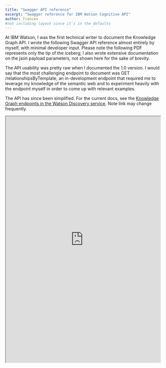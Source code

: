 ```yaml
---
title: "Swagger API reference"
excerpt: "Swagger reference for IBM Watson Cognitive API"
author: frances
#not including layout since it's in the defaults
---
```



At IBM Watson, I was the first technical writer to document the Knowledge Graph API. I wrote the following Swagger API reference almost entirely by myself, with minimal developer input. Please note the following PDF represents only the tip of the iceberg; I also wrote extensive documentation on the json payload parameters, not shown here for the sake of brevity.

The API usability was pretty raw when I documented the 1.0 version. I would say that the most challenging endpoint to document was GET /relationshipsByTemplate, an in-development endpoint that required me to leverage my knowledge of the semantic web and to experiment heavily with the endpoint myself in order to come up with relevant examples.

The API has since been simplified. For the current docs, see the [Knowledge Graph endpoints in the Watson Discovery service](https://console.bluemix.net/docs/services/discovery/building-kg.html#kg). Note link may change frequently.



<iframe src="https://drive.google.com/file/d/11-A0oHiriONG14xwMepQ6u9DCdCAbLIZ/preview" width="100%" height="800em"></iframe>



